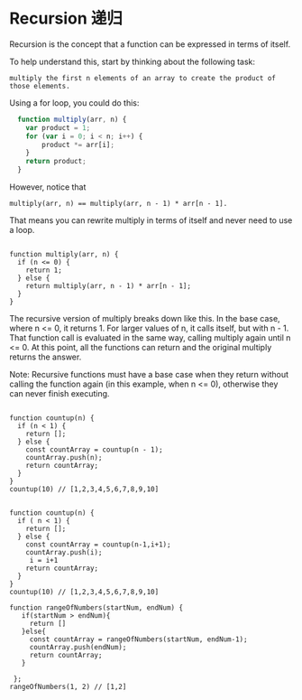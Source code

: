 # Recursion 递归

Recursion is the concept that a function can be expressed in terms of itself. 

To help understand this, start by thinking about the following task: 

    multiply the first n elements of an array to create the product of those elements. 

Using a for loop, you could do this:

```js
  function multiply(arr, n) {
    var product = 1;
    for (var i = 0; i < n; i++) {
        product *= arr[i];
    }
    return product;
  }

```

However, notice that 

    multiply(arr, n) == multiply(arr, n - 1) * arr[n - 1]. 

That means you can rewrite multiply in terms of itself and never need to use a loop.

```JS

function multiply(arr, n) {
  if (n <= 0) {
    return 1;
  } else {
    return multiply(arr, n - 1) * arr[n - 1];
  }
}
```

The recursive version of multiply breaks down like this. In the base case, where n <= 0, it returns 1. For larger values of n, it calls itself, but with n - 1. That function call is evaluated in the same way, calling multiply again until n <= 0. At this point, all the functions can return and the original multiply returns the answer.

Note: Recursive functions must have a base case when they return without calling the function again (in this example, when n <= 0), otherwise they can never finish executing.

```JS

function countup(n) {
  if (n < 1) {
    return [];
  } else {
    const countArray = countup(n - 1);
    countArray.push(n);
    return countArray;
  }
}
countup(10) // [1,2,3,4,5,6,7,8,9,10]
```


```JS

function countup(n) {
  if ( n < 1) {
    return [];
  } else {
    const countArray = countup(n-1,i+1);
    countArray.push(i);
     i = i+1
    return countArray;
  }
}
countup(10) // [1,2,3,4,5,6,7,8,9,10]
```


```
function rangeOfNumbers(startNum, endNum) {
   if(startNum > endNum){
     return []
   }else{
     const countArray = rangeOfNumbers(startNum, endNum-1);
     countArray.push(endNum);
     return countArray;
   }

 };
rangeOfNumbers(1, 2) // [1,2]
```
